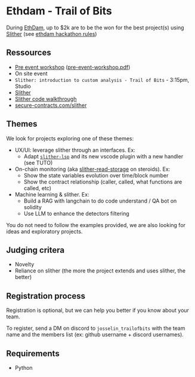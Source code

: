 # Ethdam - Trail of Bits

During [EthDam](https://www.ethdam.com/), up to $2k are to be the won for the best project(s) using [Slither](https://github.com/crytic/slither) (see [ethdam hackathon rules](https://docs.google.com/document/d/1wpQ7XYZE5wTUW5wRCzHPaHNYfsh16xUPwf6WvlbuZlc/edit#heading=h.mzzlyq3xgrer)) 

## Ressources
- [Pre event workshop]([https://lu.ma/ToB](https://www.youtube.com/watch?v=Ijf0pellvgw)) ([pre-event-workshop.pdf](./pre-event-workshop.pdf))
- On site event
 - `Slither: introduction to custom analysis - Trail of Bits` - 3:15pm, Studio
- [Slither](https://github.com/crytic/slither)
- [Slither code walkthrough](https://www.youtube.com/watch?v=EUl3UlYSluU)
- [secure-contracts.com/slither](https://secure-contracts.com/program-analysis/slither/index.html)

## Themes

We look for projects exploring one of these themes:

- UX/UI: leverage slither through an interfaces. Ex:
  - Adapt [`slither-lsp`](https://github.com/crytic/slither-lsp) and its new vscode plugin with a new handler (see TUTO)  
- On-chain monitoring (aka [slither-read-storage](https://github.com/crytic/slither/blob/master/slither/tools/read_storage/README.md) on steroids). Ex:
  - Show the state variables evolution over time/block number
  - Show the contract relationship (caller, called, what functions are called, etc)
- Machine learning & slither. Ex: 
  - Build a RAG with langchain to do code understand / QA bot on solidity
  - Use LLM to enhance the detectors filtering

You do not need to follow the examples provided, we are also looking for ideas and exploratory projects.


## Judging critera

- Novelty
- Reliance on slither (the more the project extends and uses slither, the better)

## Registration process

Registration is optional, but we can help you better if you know about your team.

To register, send a DM on discord to `josselin_trailofbits` with the team name and the members list (ex: github username + discord usernames).


## Requirements

- Python
